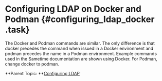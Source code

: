# Configuring LDAP on Docker and Podman {#configuring_ldap_docker .task}



The Docker and Podman commands are similar. The only difference is that docker precedes the command when issued in a Docker environment and podman precedes the name in a Podman environment. Example commands used in the Sametime documentation are shown using Docker. For Podman, change docker to podman.

**Parent Topic:  **[Configuring LDAP](configuring_ldap.md)

